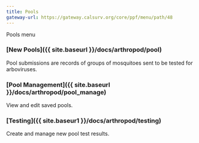 ```yaml
---
title: Pools
gateway-url: https://gateway.calsurv.org/core/ppf/menu/path/48
---
```

Pools menu

### [New Pools]({{ site.baseurl }}/docs/arthropod/pool)
Pool submissions are records of groups of mosquitoes sent to be tested for arboviruses.

### [Pool Management]({{ site.baseurl }}/docs/arthropod/pool_manage)
View and edit saved pools.

### [Testing]({{ site.baseur1 }}/docs/arthropod/testing)
Create and manage new pool test results.


